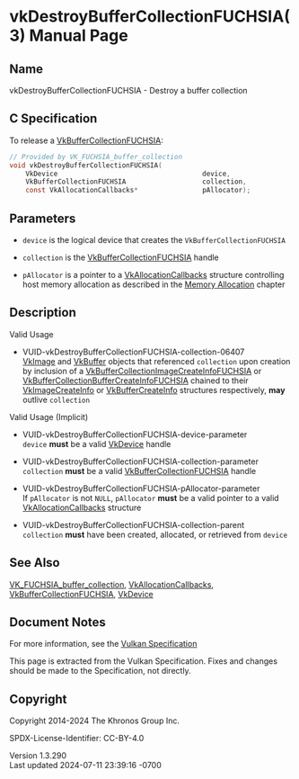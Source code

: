 # vkDestroyBufferCollectionFUCHSIA(3) Manual Page

## Name

vkDestroyBufferCollectionFUCHSIA - Destroy a buffer collection



## <a href="#_c_specification" class="anchor"></a>C Specification

To release a
[VkBufferCollectionFUCHSIA](https://registry.khronos.org/vulkan/specs/1.3-extensions/man/html/VkBufferCollectionFUCHSIA.html):

``` c
// Provided by VK_FUCHSIA_buffer_collection
void vkDestroyBufferCollectionFUCHSIA(
    VkDevice                                    device,
    VkBufferCollectionFUCHSIA                   collection,
    const VkAllocationCallbacks*                pAllocator);
```

## <a href="#_parameters" class="anchor"></a>Parameters

- `device` is the logical device that creates the
  `VkBufferCollectionFUCHSIA`

- `collection` is the
  [VkBufferCollectionFUCHSIA](https://registry.khronos.org/vulkan/specs/1.3-extensions/man/html/VkBufferCollectionFUCHSIA.html) handle

- `pAllocator` is a pointer to a
  [VkAllocationCallbacks](https://registry.khronos.org/vulkan/specs/1.3-extensions/man/html/VkAllocationCallbacks.html) structure
  controlling host memory allocation as described in the <a
  href="https://registry.khronos.org/vulkan/specs/1.3-extensions/html/vkspec.html#memory-allocation"
  target="_blank" rel="noopener">Memory Allocation</a> chapter

## <a href="#_description" class="anchor"></a>Description

Valid Usage

- <a href="#VUID-vkDestroyBufferCollectionFUCHSIA-collection-06407"
  id="VUID-vkDestroyBufferCollectionFUCHSIA-collection-06407"></a>
  VUID-vkDestroyBufferCollectionFUCHSIA-collection-06407  
  [VkImage](https://registry.khronos.org/vulkan/specs/1.3-extensions/man/html/VkImage.html) and [VkBuffer](https://registry.khronos.org/vulkan/specs/1.3-extensions/man/html/VkBuffer.html) objects that
  referenced `collection` upon creation by inclusion of a
  [VkBufferCollectionImageCreateInfoFUCHSIA](https://registry.khronos.org/vulkan/specs/1.3-extensions/man/html/VkBufferCollectionImageCreateInfoFUCHSIA.html)
  or
  [VkBufferCollectionBufferCreateInfoFUCHSIA](https://registry.khronos.org/vulkan/specs/1.3-extensions/man/html/VkBufferCollectionBufferCreateInfoFUCHSIA.html)
  chained to their [VkImageCreateInfo](https://registry.khronos.org/vulkan/specs/1.3-extensions/man/html/VkImageCreateInfo.html) or
  [VkBufferCreateInfo](https://registry.khronos.org/vulkan/specs/1.3-extensions/man/html/VkBufferCreateInfo.html) structures respectively,
  **may** outlive `collection`

Valid Usage (Implicit)

- <a href="#VUID-vkDestroyBufferCollectionFUCHSIA-device-parameter"
  id="VUID-vkDestroyBufferCollectionFUCHSIA-device-parameter"></a>
  VUID-vkDestroyBufferCollectionFUCHSIA-device-parameter  
  `device` **must** be a valid [VkDevice](https://registry.khronos.org/vulkan/specs/1.3-extensions/man/html/VkDevice.html) handle

- <a href="#VUID-vkDestroyBufferCollectionFUCHSIA-collection-parameter"
  id="VUID-vkDestroyBufferCollectionFUCHSIA-collection-parameter"></a>
  VUID-vkDestroyBufferCollectionFUCHSIA-collection-parameter  
  `collection` **must** be a valid
  [VkBufferCollectionFUCHSIA](https://registry.khronos.org/vulkan/specs/1.3-extensions/man/html/VkBufferCollectionFUCHSIA.html) handle

- <a href="#VUID-vkDestroyBufferCollectionFUCHSIA-pAllocator-parameter"
  id="VUID-vkDestroyBufferCollectionFUCHSIA-pAllocator-parameter"></a>
  VUID-vkDestroyBufferCollectionFUCHSIA-pAllocator-parameter  
  If `pAllocator` is not `NULL`, `pAllocator` **must** be a valid
  pointer to a valid [VkAllocationCallbacks](https://registry.khronos.org/vulkan/specs/1.3-extensions/man/html/VkAllocationCallbacks.html)
  structure

- <a href="#VUID-vkDestroyBufferCollectionFUCHSIA-collection-parent"
  id="VUID-vkDestroyBufferCollectionFUCHSIA-collection-parent"></a>
  VUID-vkDestroyBufferCollectionFUCHSIA-collection-parent  
  `collection` **must** have been created, allocated, or retrieved from
  `device`

## <a href="#_see_also" class="anchor"></a>See Also

[VK_FUCHSIA_buffer_collection](https://registry.khronos.org/vulkan/specs/1.3-extensions/man/html/VK_FUCHSIA_buffer_collection.html),
[VkAllocationCallbacks](https://registry.khronos.org/vulkan/specs/1.3-extensions/man/html/VkAllocationCallbacks.html),
[VkBufferCollectionFUCHSIA](https://registry.khronos.org/vulkan/specs/1.3-extensions/man/html/VkBufferCollectionFUCHSIA.html),
[VkDevice](https://registry.khronos.org/vulkan/specs/1.3-extensions/man/html/VkDevice.html)

## <a href="#_document_notes" class="anchor"></a>Document Notes

For more information, see the <a
href="https://registry.khronos.org/vulkan/specs/1.3-extensions/html/vkspec.html#vkDestroyBufferCollectionFUCHSIA"
target="_blank" rel="noopener">Vulkan Specification</a>

This page is extracted from the Vulkan Specification. Fixes and changes
should be made to the Specification, not directly.

## <a href="#_copyright" class="anchor"></a>Copyright

Copyright 2014-2024 The Khronos Group Inc.

SPDX-License-Identifier: CC-BY-4.0

Version 1.3.290  
Last updated 2024-07-11 23:39:16 -0700
